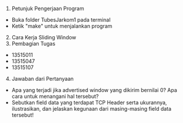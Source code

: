 1. Petunjuk Pengerjaan Program
- Buka folder TubesJarkom1 pada terminal
- Ketik "make" untuk menjalankan program
2. Cara Kerja Sliding Window
3. Pembagian Tugas
- 13515011
- 13515047
- 13515107
4. Jawaban dari Pertanyaan
-  Apa yang terjadi jika advertised window yang dikirim bernilai 0? Apa cara untuk menangani hal tersebut?
- Sebutkan field data yang terdapat TCP Header serta ukurannya, ilustrasikan, dan jelaskan kegunaan dari masing-masing field data tersebut!